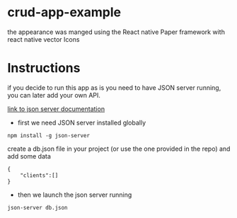 # crud-app-example

the appearance was manged using the React native Paper framework with react native vector Icons

# Instructions

if you decide to run this app as is you need to have JSON server running, you can later add your own API.

[link to json server documentation](https://www.npmjs.com/package/json-server#getting-started)

* first we need JSON server installed globally
```
npm install -g json-server
```
create a db.json file in your project (or use the one provided in the repo) and add some data
```
{
    "clients":[]
}
```
* then we launch the json server running 
```
json-server db.json
```